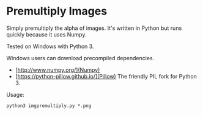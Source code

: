 # Premultiply Images #

Simply premultiply the alpha of images.  It's written in Python but runs quickly because it uses Numpy.

Tested on Windows with Python 3.

Windows users can download precompiled dependencies.

- [http://www.numpy.org/](Numpy)
- [https://python-pillow.github.io/](Pillow)  The friendly PIL fork for Python 3.

Usage:

    python3 imgpremultiply.py *.png

